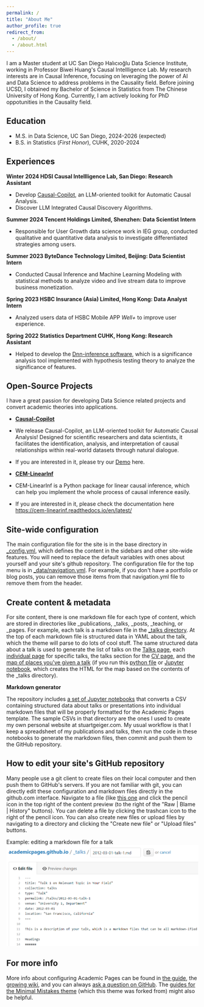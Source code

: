 ```yaml
---
permalink: /
title: "About Me"
author_profile: true
redirect_from: 
  - /about/
  - /about.html
---
```


I am a Master student at UC San Diego Halıcıoğlu Data Science Institute, working in Professor Biwei Huang's Causal Intellligence Lab. My research interests are in Causal Inference, focusing on leveraging the power of AI and Data Science to address problems in the Causality field.
Before joining UCSD, I obtained my Bachelor of Science in Statistics from The Chinese University of Hong Kong. Currently, I am actively looking for PhD oppotunities in the Causality field.


Education
------
* M.S. in Data Science, UC San Diego, 2024-2026 (expected)
* B.S. in Statistics (*First Honor*), CUHK, 2020-2024 


Experiences
------

**Winter 2024 HDSI Causal Intellligence Lab, San Diego: Research Assistant**
-  Develop [Causal-Copilot](https://github.com/Lancelot39/Causal-Copilot), an LLM-oriented toolkit for Automatic Causal Analysis.
- Discover LLM Integrated Causal Discovery Algorithms.

**Summer 2024 Tencent Holdings Limited, Shenzhen: Data Scientist Intern**  
- Responsible for User Growth data science work in IEG group, conducted qualitative and quantitative data analysis to investigate differentiated strategies among users.

**Summer 2023 ByteDance Technology Limited, Beijing: Data Scientist Intern**
- Conducted Causal Inference and Machine Learning Modeling with statistical methods to analyze video and live stream data to improve business monetization.

**Spring 2023 HSBC Insurance (Asia) Limited, Hong Kong: Data Analyst Intern**
- Analyzed users data of HSBC Mobile APP *Well+* to improve user experience.

**Spring 2022 Statistics Department CUHK, Hong Kong: Research Assistant**
- Helped to develop the [Dnn-inference software](https://github.com/statmlben/dnn-inference), which is a significance analysis tool implemented with hypothesis testing theory to analyze the significance of features.

Open-Source Projects
------
I have a great passion for developing Data Science related projects and convert academic theories into applications.

- [**Causal-Copilot**](https://github.com/Lancelot39/Causal-Copilot)
- We release Causal-Copilot, an LLM-oriented toolkit for Automatic Causal Analysis! Designed for scientific researchers and data scientists, it facilitates the identification, analysis, and interpretation of causal relationships within real-world datasets through natural dialogue.
- If you are interested in it, please try our [Demo](https://huggingface.co/spaces/Causal-Copilot/Causal-Copilot) here.

- [**CEM-LinearInf**](https://github.com/WenyiWU0111/CEM_LinearInf)
- CEM-LinearInf is a Python package for linear causal inference, which can help you implement the whole process of causal inference easily.
- If you are interested in it, please check the documentation here https://cem-linearinf.readthedocs.io/en/latest/

Site-wide configuration
------
The main configuration file for the site is in the base directory in [_config.yml](https://github.com/academicpages/academicpages.github.io/blob/master/_config.yml), which defines the content in the sidebars and other site-wide features. You will need to replace the default variables with ones about yourself and your site's github repository. The configuration file for the top menu is in [_data/navigation.yml](https://github.com/academicpages/academicpages.github.io/blob/master/_data/navigation.yml). For example, if you don't have a portfolio or blog posts, you can remove those items from that navigation.yml file to remove them from the header. 

Create content & metadata
------
For site content, there is one markdown file for each type of content, which are stored in directories like _publications, _talks, _posts, _teaching, or _pages. For example, each talk is a markdown file in the [_talks directory](https://github.com/academicpages/academicpages.github.io/tree/master/_talks). At the top of each markdown file is structured data in YAML about the talk, which the theme will parse to do lots of cool stuff. The same structured data about a talk is used to generate the list of talks on the [Talks page](https://academicpages.github.io/talks), each [individual page](https://academicpages.github.io/talks/2012-03-01-talk-1) for specific talks, the talks section for the [CV page](https://academicpages.github.io/cv), and the [map of places you've given a talk](https://academicpages.github.io/talkmap.html) (if you run this [python file](https://github.com/academicpages/academicpages.github.io/blob/master/talkmap.py) or [Jupyter notebook](https://github.com/academicpages/academicpages.github.io/blob/master/talkmap.ipynb), which creates the HTML for the map based on the contents of the _talks directory).

**Markdown generator**

The repository includes [a set of Jupyter notebooks](https://github.com/academicpages/academicpages.github.io/tree/master/markdown_generator
) that converts a CSV containing structured data about talks or presentations into individual markdown files that will be properly formatted for the Academic Pages template. The sample CSVs in that directory are the ones I used to create my own personal website at stuartgeiger.com. My usual workflow is that I keep a spreadsheet of my publications and talks, then run the code in these notebooks to generate the markdown files, then commit and push them to the GitHub repository.

How to edit your site's GitHub repository
------
Many people use a git client to create files on their local computer and then push them to GitHub's servers. If you are not familiar with git, you can directly edit these configuration and markdown files directly in the github.com interface. Navigate to a file (like [this one](https://github.com/academicpages/academicpages.github.io/blob/master/_talks/2012-03-01-talk-1.md) and click the pencil icon in the top right of the content preview (to the right of the "Raw | Blame | History" buttons). You can delete a file by clicking the trashcan icon to the right of the pencil icon. You can also create new files or upload files by navigating to a directory and clicking the "Create new file" or "Upload files" buttons. 

Example: editing a markdown file for a talk
![Editing a markdown file for a talk](/images/editing-talk.png)

For more info
------
More info about configuring Academic Pages can be found in [the guide](https://academicpages.github.io/markdown/), the [growing wiki](https://github.com/academicpages/academicpages.github.io/wiki), and you can always [ask a question on GitHub](https://github.com/academicpages/academicpages.github.io/discussions). The [guides for the Minimal Mistakes theme](https://mmistakes.github.io/minimal-mistakes/docs/configuration/) (which this theme was forked from) might also be helpful.
